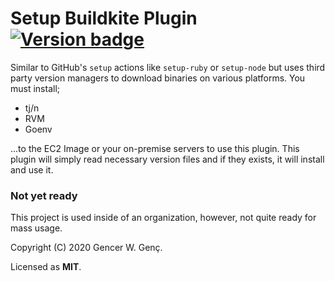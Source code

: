 # Setup Buildkite Plugin [![Version badge](https://img.shields.io/badge/setup-v0.1.14-blue?style=flat-square)](https://buildkite.com/plugins)


Similar to GitHub's `setup` actions like `setup-ruby` or `setup-node` but uses third party version managers to download binaries on various platforms. You must install;

- tj/n
- RVM
- Goenv

...to the EC2 Image or your on-premise servers to use this plugin. This plugin will simply read necessary version files and if they exists, it will install and use it.

### Not yet ready
This project is used inside of an organization, however, not quite ready for mass usage.

Copyright (C) 2020 Gencer W. Genç.

Licensed as **MIT**.
